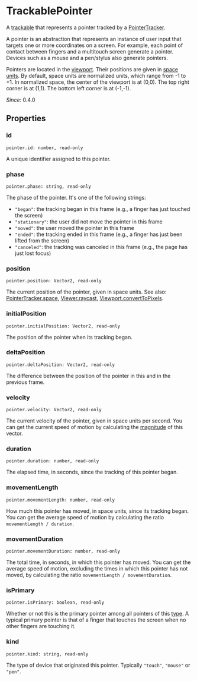 # TrackablePointer

A [trackable](trackable.md) that represents a pointer tracked by a [PointerTracker](pointer-tracker.md).

A pointer is an abstraction that represents an instance of user input that targets one or more coordinates on a screen. For example, each point of contact between fingers and a multitouch screen generate a pointer. Devices such as a mouse and a pen/stylus also generate pointers.

Pointers are located in the [viewport](viewport.md). Their positions are given in [space units](pointer-tracker.md#space). By default, space units are normalized units, which range from -1 to +1. In normalized space, the center of the viewport is at (0,0). The top right corner is at (1,1). The bottom left corner is at (-1,-1).

*Since:* 0.4.0

## Properties

### id

`pointer.id: number, read-only`

A unique identifier assigned to this pointer.

### phase

`pointer.phase: string, read-only`

The phase of the pointer. It's one of the following strings:

* `"began"`: the tracking began in this frame (e.g., a finger has just touched the screen)
* `"stationary"`: the user did not move the pointer in this frame
* `"moved"`: the user moved the pointer in this frame
* `"ended"`: the tracking ended in this frame (e.g., a finger has just been lifted from the screen)
* `"canceled"`: the tracking was canceled in this frame (e.g., the page has just lost focus)

### position

`pointer.position: Vector2, read-only`

The current position of the pointer, given in space units. See also: [PointerTracker.space](pointer-tracker.md#space), [Viewer.raycast](viewer.md#raycast), [Viewport.convertToPixels](viewport.md#converttopixels).

### initialPosition

`pointer.initialPosition: Vector2, read-only`

The position of the pointer when its tracking began.

### deltaPosition

`pointer.deltaPosition: Vector2, read-only`

The difference between the position of the pointer in this and in the previous frame.

### velocity

`pointer.velocity: Vector2, read-only`

The current velocity of the pointer, given in space units per second. You can get the current speed of motion by calculating the [magnitude](vector2.md#length) of this vector.

### duration

`pointer.duration: number, read-only`

The elapsed time, in seconds, since the tracking of this pointer began.

### movementLength

`pointer.movementLength: number, read-only`

How much this pointer has moved, in space units, since its tracking began. You can get the average speed of motion by calculating the ratio `movementLength / duration`.

### movementDuration

`pointer.movementDuration: number, read-only`

The total time, in seconds, in which this pointer has moved. You can get the average speed of motion, excluding the times in which this pointer has not moved, by calculating the ratio `movementLength / movementDuration`.

### isPrimary

`pointer.isPrimary: boolean, read-only`

Whether or not this is the primary pointer among all pointers of this [type](#type). A typical primary pointer is that of a finger that touches the screen when no other fingers are touching it.

### kind

`pointer.kind: string, read-only`

The type of device that originated this pointer. Typically `"touch"`, `"mouse"` or `"pen"`.
